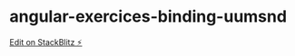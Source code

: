 # angular-exercices-binding-uumsnd

[Edit on StackBlitz ⚡️](https://stackblitz.com/edit/angular-exercices-binding-uumsnd)